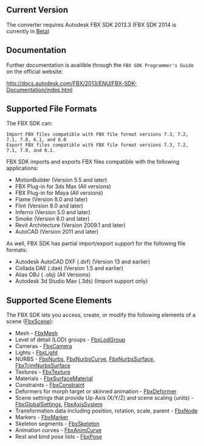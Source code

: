 ## Current Version

The converter requires Autodesk FBX SDK 2013.3 (FBX SDK 2014 is currently in [Beta](http://area.autodesk.com/forum/autodesk-fbx/fbx-sdk/fbx-sdk-beta-site/))

## Documentation

Further documentation is availible through the `FBX SDK Programmer's Guide` on the official website: 

http://docs.autodesk.com/FBX/2013/ENU/FBX-SDK-Documentation/index.html

## Supported File Formats

The FBX SDK can:

    Import FBX files compatible with FBX file format versions 7.3, 7.2, 7.1, 7.0, 6.1, and 6.0
    Export FBX files compatible with FBX file format versions 7.3, 7.2, 7.1, 7.0, and 6.1.

FBX SDK imports and exports FBX files compatible with the following applications:

* MotionBuilder (Version 5.5 and later)
* FBX Plug-in for 3ds Max (All versions)
* FBX Plug-in for Maya (All versions)
* Flame (Version 8.0 and later)
* Flint (Version 8.0 and later)
* Inferno (Version 5.0 and later)
* Smoke	(Version 6.0 and later)
* Revit Architecture (Version 2009.1 and later)
* AutoCAD (Version 2011 and later)

As well, FBX SDK has partial import/export support for the following file formats:

* Autodesk AutoCAD DXF (.dxf) (Version 13 and earlier)
* Collada DAE (.dae) (Version 1.5 and earlier)
* Alias OBJ ( .obj) (All Versions)
* Autodesk 3d Studio Max (.3ds) (Import support only)

## Supported Scene Elements

The FBX SDK lets you access, create, or modify the following elements of a scene ([FbxScene](http://docs.autodesk.com/FBX/2013/ENU/FBX-SDK-Documentation/cpp_ref/class_fbx_scene.html)):

* Mesh - [FbxMesh](http://docs.autodesk.com/FBX/2013/ENU/FBX-SDK-Documentation/cpp_ref/class_fbx_mesh.html)
* Level of detail (LOD) groups - [FbxLodGroup](http://docs.autodesk.com/FBX/2013/ENU/FBX-SDK-Documentation/cpp_ref/class_fbx_l_o_d_group.html)
* Cameras - [FbxCamera](http://docs.autodesk.com/FBX/2013/ENU/FBX-SDK-Documentation/cpp_ref/class_fbx_camera.html)
* Lights - [FbxLight](http://docs.autodesk.com/FBX/2013/ENU/FBX-SDK-Documentation/cpp_ref/class_fbx_light.html)
* NURBS - [FbxNurbs](http://docs.autodesk.com/FBX/2013/ENU/FBX-SDK-Documentation/cpp_ref/class_fbx_nurbs.html), [FbxNurbsCurve](http://docs.autodesk.com/FBX/2013/ENU/FBX-SDK-Documentation/cpp_ref/class_fbx_nurbs_curve.html), [FbxNurbsSurface](http://docs.autodesk.com/FBX/2013/ENU/FBX-SDK-Documentation/cpp_ref/class_fbx_nurbs_surface.html), [FbxTrimNurbsSurface](http://docs.autodesk.com/FBX/2013/ENU/FBX-SDK-Documentation/cpp_ref/class_fbx_trim_nurbs_surface.html)
* Textures - [FbxTexture](http://docs.autodesk.com/FBX/2013/ENU/FBX-SDK-Documentation/cpp_ref/class_fbx_texture.html)
* Materials - [FbxSurfaceMaterial](http://docs.autodesk.com/FBX/2013/ENU/FBX-SDK-Documentation/cpp_ref/class_fbx_surface_material.html)
* Constraints - [FbxConstraint](http://docs.autodesk.com/FBX/2013/ENU/FBX-SDK-Documentation/cpp_ref/class_fbx_constraint.html)
* Deformers for morph target or skinned animation - [FbxDeformer](http://docs.autodesk.com/FBX/2013/ENU/FBX-SDK-Documentation/cpp_ref/class_fbx_deformer.html)
* Scene settings that provide Up-Axis (X/Y/Z) and scene scaling (units) - [FbxGlobalSettings](http://docs.autodesk.com/FBX/2013/ENU/FBX-SDK-Documentation/cpp_ref/class_fbx_global_settings.html), [FbxAxisSystem](http://docs.autodesk.com/FBX/2013/ENU/FBX-SDK-Documentation/cpp_ref/class_fbx_axis_system.html)
* Transformation data including position, rotation, scale, parent - [FbxNode](http://docs.autodesk.com/FBX/2013/ENU/FBX-SDK-Documentation/cpp_ref/class_fbx_node.html)
* Markers - [FbxMarker](http://docs.autodesk.com/FBX/2013/ENU/FBX-SDK-Documentation/cpp_ref/class_fbx_marker.html)
* Skeleton segments - [FbxSkeleton](http://docs.autodesk.com/FBX/2013/ENU/FBX-SDK-Documentation/cpp_ref/class_fbx_skeleton.html)
* Animation curves - [FbxAnimCurve](http://docs.autodesk.com/FBX/2013/ENU/FBX-SDK-Documentation/cpp_ref/class_fbx_anim_curve.html)
* Rest and bind pose lists - [FbxPose](http://docs.autodesk.com/FBX/2013/ENU/FBX-SDK-Documentation/cpp_ref/class_fbx_pose.html)

